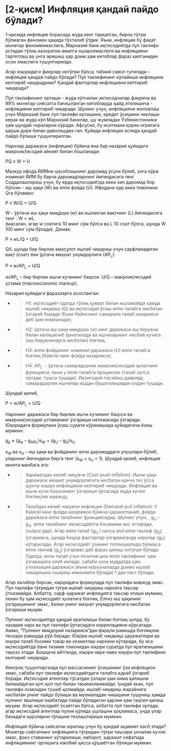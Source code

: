 # \[2-қисм\] Инфляция қандай пайдо бўлади?

1-қисмда инфляция борасида жуда кенг тарқалган, бироқ тўғри бўлмаган феномен ҳақида тўхталиб ўтдик. Яъни, инфляция бу фақат монетар феноменмаслиги, Марказий банк иқтисодиётда пул таклифи устидан тўлиқ назоратни амалга оширолмаслиги ва инфляцияни таргетлаш ва унга эришиш ҳар доим ҳам китоблар фараз қилганидек осон эмаслиги тушунтирилди.

Агар юқоридаги фикрлар нотўғри бўлса, табиий савол туғилади – инфляция қандай пайдо бўлади? Пул таклифининг кўпайиши инфляцини келтириб чиқарадими? Қандай факторлар инфляцияни келтириб чиқаради?

Пул таклифининг ортиши - жуда кўпчилик иктисодчилар фикрича ва 99% монетар сиёсатга бағишланган китобларда қайд этилишича - инфляцияни келтириб чиқаради. Шунинг учун, инфляцияни жиловлаш учун Марказий банк пул таклифи ортишини, кредит ўсишини чеклаши керак ва жуда кўп Марказий банклар, шу жумладан Ўзбекистонники ҳам шундай чораларни кўради. Афсуски, бу иситмани қорин оғриғига қарши дори билан даволашдек гап. Қуйида инфляция аслида қандай пайдо бўлиши тушунтирилган.

Нархлар даражаси (инфляция) бўйича яна бир назария қуйидаги макроиқтисодий айният билан бошланади:

PQ ≡ W + U

Мазкур ифода ЯИМни ҳисоблашнинг даромад усули бўлиб, унга кўра номинал ЯИМ бу барча даромадларнинг йиғиндисига тенг. Соддалаштириш учун, бу ерда иқтисодиётда икки хил даромад бор бўлсин - иш ҳақи (W) ва ялпи фойда (U). Ифодани ҳар икки томонини Qга бўламиз:

P ≡ W/Q + U/Q

W - ўртача иш ҳақи миқдори (w) ва ишланган вақтнинг (L) йиғиндисига тенг : W = wL  
(масалан, агар w соатига 10 минг сўм бўлса ва L 10 соат бўлса, шунда W 100 минг сўм бўлади). Демак:

P ≡ wL/Q + U/Q

Q/L шунда бир бирлик махсулот ишлаб чиқариш учун сарфланадиган вақт (соат) ёки ўртача меҳнат унумдорлиги (AP<sub>L</sub>):

P ≡ w/AP<sub>L</sub> + U/Q

w/AP<sub>L</sub> – бир бирлик ишчи кучининг баҳоси. U/Q – макроиқтисодий устама (macroeconomic markup).

Назария қуйидаги фаразларга асосланган:

  - > H1: иқтисодиёт одатда тўлиқ қувват билан ишламайди ҳамда ишлаб чиқариш (Q) ва иқтисодий ўсиш ялпи талабга нисбатан ўзгариб боради (Буни Кейнснинг самарали талаб назарияси деб ҳам номланади);

  - > H2: ўртача иш ҳақи миқдори (w) нинг даражаси иш берувчи билан келишилиб ўрнатилади ва ишчиларнинг нисбий кучига (иш берувчиларга нисбатан) боғлиқ;

  - > H3: ялпи фойданинг номинал даражаси (U) ялпи талабга боғлиқ (Kalecki нинг фойда назарияси);

  - > H4: AP<sub>L</sub>  - ўртача самарадорлик макроиқтисодий ҳолатнинг функцияси, яъни у ялпи талабга проциклик (талаб ортса ортади, тушса тушади). Иқтисодий пасайиш даврида, самарадорлик ишчилар ишдан бўшатилишидан олдин тушади.

Шундай қилиб,

P = w/AP<sub>L</sub> + U/Q

Нархнинг даражаси бир бирлик ишчи кучининг баҳоси ва макроиқтисодий устаманинг ўзгариши натижасида ўзгаради. Юқоридаги формулани ўсиш сурати кўринишида қуйидагича ёзиш мумкин:

g<sub>p</sub> ≈ (g<sub>w</sub> – g<sub>APL</sub>)s<sub>W</sub> + (g<sub>U</sub> – g<sub>Q</sub>)s<sub>U</sub>

s<sub>W</sub> ва s<sub>U</sub> – иш ҳақи ва фойданинг ялпи даромаддаги улушлари бўлиб, уларнинг йиғиндиси бирга тенг (s<sub>W</sub> + s<sub>U</sub> = 1). Шундай қилиб, инфляция иккита манбага эга:

  - > Харажатдан келиб чиқувчи (Cost-push inflation): Ишчи ҳақи даражаси меҳнат унумдорлигига нисбатан қанча тез ўсса шунча юқори инфляцияни келтириб чиқаради. Инфляция ва ишчи кучи баҳосининг ўзгариши ўртасида жуда кучли боғлиқлик мавжуд;

  - > Талабдан келиб чиқувчи инфляция (Demand-pull inflation): У Kalecki’нинг фойда назарияси бўйича ҳаракатланиб, фойда даражаси ялпи талабнинг функциясидир. Шунинг учун, , g<sub>U</sub> – g<sub>Q</sub>  ялпи талабнинг иқтисодиётга босимини акс эттиради, (output gap). Агар ялпи талаб (g<sub>U</sub> ) ортса and ялпи таклиф (g<sub>Q</sub>) ўзгармаса, шунда бошқа факторлар ўзгармаганда нархлар (g<sub>P</sub>) кўтарилади. Агар иқтисодиёт ўзининг потенциалида бўлмаса ялпи таклиф (g<sub>Q</sub>) ўзгармас деб фараз қилиш нотўғри бўлади. Одатда, ялпи талаб учун позитив шок ялпи таклифнинг ҳам ўзгаришига олиб келади, сабаби узоқ муддатда ҳам утилизация даражаси (яъни корхоналарда доимо ишлаб чиыаришни ошириш имконияти бўлади) 1 дан паст бўлади.

Агар эътибор берсак, юқоридаги формулада пул таклифи мавжуд эмас. Пул таклифи тўғридан тўғри ишлаб чиқариш нархига таъсир ўтказмайди. Албатта, сарф-ҳаражат инфляцияга таъсир этиши мумкин, лекин бу ҳам иқтисодиёт ҳолатига боғлиқ. Ёлғиз иш ҳақининг ўзгаришининг эмас, балки унинг меҳнат унумдорлигига нисбатан ўзгариши муҳим.

Пулнинг иқтисодиётда қандай яратилиши билан боғлиқ ҳолда, бу назария нарх ва пул таклифи ўртасидаги коррелацияни кўрсатади. Аммо, “Пулнинг миқдорий назарияси”дан фарқли равишда боғлиқлик тескари равишда рўй беради: Юқори ишлаб чиқариш ҳаражатлари ва юқори талаб босими товар ва хизматлар нархини кўтаради, бу эса иқтисодиётда банк тизими томонидан юқори суратда пул яратилишини тақозо этади. Бошқача айтганда, юқори нарх-наво юқори пул таклифини келтириб чиқаради.

Кенгроқ тушунтирганда пул массасининг ўсишининг ўзи инфляцион эмас, сабаби пул таклифи иқтисодиётдаги талабга қараб ўзгариб боради. Иқтисодий агентлар тўсатдан ўзлари ҳам нима қилишни билмайдиган қоп-қоп пул билан таъминланмайди. Iундай экан, пул таклифи осмондан тушиб қолмайди, ишлаб чиқариш жараёнига нисбатан унинг пайдо бўлиши ва муомаладан чиқишини тушуниш ҳамда пулнинг яралиши оқибатида пайдо бўладиган қарзни ҳам таҳлил қилиш муҳим. Агар иқтисодиёт ўсаётган бўлса, албатта пул таклифи ортади, агар иқтисодий агентлар пулни қўлида ушлашни ҳоҳламаса, унда улар банкдаги қарзларни тўлашни тезлаштириши мумкин.

Инфляция бўйича сиёсатни юритиш учун бу қандай аҳамият касб этади? Монетар сиёсатнинг инфляцияга тўғридан-тўғри таъсири унчалик кучли эмас, фоиз ставанинг кўтарилиши, наборот, ҳаражат сифатида инфляциянинг ортишига ижобий ҳисса қўшаётган бўлиши мумкин.

